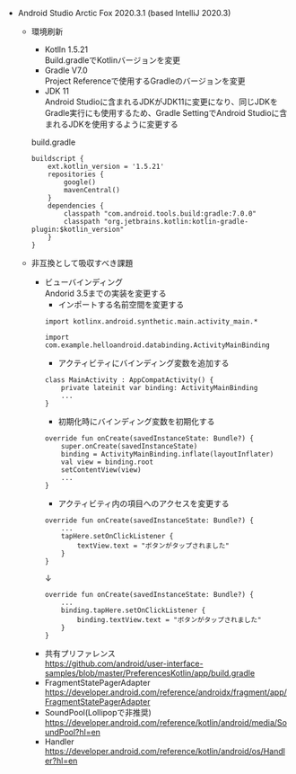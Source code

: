 - Android Studio Arctic Fox 2020.3.1 (based IntelliJ 2020.3)
    - 環境刷新
        - Kotlln 1.5.21 <BR>
        Build.gradleでKotlinバージョンを変更
        - Gradle V7.0 <BR>
        Project Referenceで使用するGradleのバージョンを変更
        - JDK 11 <BR>
        Android Studioに含まれるJDKがJDK11に変更になり、同じJDKをGradle実行にも使用するため、Gradle SettingでAndroid Studioに含まれるJDKを使用するように変更する

        build.gradle
        ```
        buildscript {
            ext.kotlin_version = '1.5.21'
            repositories {
                google()
                mavenCentral()
            }
            dependencies {
                classpath "com.android.tools.build:gradle:7.0.0"
                classpath "org.jetbrains.kotlin:kotlin-gradle-plugin:$kotlin_version"
            }
        }
        ```
    - 非互換として吸収すべき課題
        - ビューバインディング <BR>
        Andorid 3.5までの実装を変更する
            *   インポートする名前空間を変更する
            ```
            import kotlinx.android.synthetic.main.activity_main.*
            ```
            ```
            import com.example.helloandroid.databinding.ActivityMainBinding
            ```
            *   アクティビティにバインディング変数を追加する
            ```
            class MainActivity : AppCompatActivity() {
                private lateinit var binding: ActivityMainBinding
                ...
            }
            ```
            *   初期化時にバインディング変数を初期化する
            ```
            override fun onCreate(savedInstanceState: Bundle?) {
                super.onCreate(savedInstanceState)
                binding = ActivityMainBinding.inflate(layoutInflater)
                val view = binding.root
                setContentView(view)
                ...
            }
            ```
            *   アクティビティ内の項目へのアクセスを変更する
            ```
            override fun onCreate(savedInstanceState: Bundle?) {
                ...
                tapHere.setOnClickListener {
                    textView.text = "ボタンがタップされました"
                }
            }
            ```
            ↓
            ```
            override fun onCreate(savedInstanceState: Bundle?) {
                ...
                binding.tapHere.setOnClickListener {
                    binding.textView.text = "ボタンがタップされました"
                }
            }
            ```
        - 共有プリファレンス <BR>
        https://github.com/android/user-interface-samples/blob/master/PreferencesKotlin/app/build.gradle
        - FragmentStatePagerAdapter <BR>
        https://developer.android.com/reference/androidx/fragment/app/FragmentStatePagerAdapter
        - SoundPool(Lollipopで非推奨) <BR>
        https://developer.android.com/reference/kotlin/android/media/SoundPool?hl=en
        - Handler <BR>
        https://developer.android.com/reference/kotlin/android/os/Handler?hl=en

